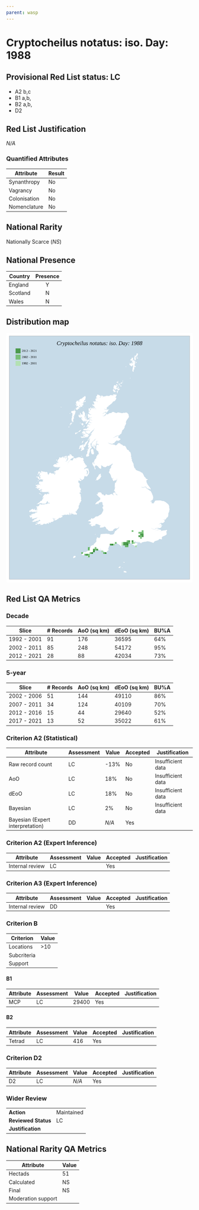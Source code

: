 ```yaml
---
parent: wasp
---
```

# Cryptocheilus notatus: iso. Day: 1988

## Provisional Red List status: LC
- A2 b,c
- B1 a,b, 
- B2 a,b, 
- D2

## Red List Justification
*N/A*
### Quantified Attributes
|Attribute|Result|
|---|---|
|Synanthropy|No|
|Vagrancy|No|
|Colonisation|No|
|Nomenclature|No|


## National Rarity
Nationally Scarce (*NS*)

## National Presence
|Country|Presence
|---|:-:|
|England|Y|
|Scotland|N|
|Wales|N|


## Distribution map
![](../map/175.svg)

## Red List QA Metrics
### Decade
| Slice | # Records | AoO (sq km) | dEoO (sq km) |BU%A |
|---|---|---|---|---|
|1992 - 2001|91|176|36595|64%|
|2002 - 2011|85|248|54172|95%|
|2012 - 2021|28|88|42034|73%|
### 5-year
| Slice | # Records | AoO (sq km) | dEoO (sq km) |BU%A |
|---|---|---|---|---|
|2002 - 2006|51|144|49110|86%|
|2007 - 2011|34|124|40109|70%|
|2012 - 2016|15|44|29640|52%|
|2017 - 2021|13|52|35022|61%|
### Criterion A2 (Statistical)
|Attribute|Assessment|Value|Accepted|Justification
|---|---|---|---|---|
|Raw record count|LC|-13%|No|Insufficient data|
|AoO|LC|18%|No|Insufficient data|
|dEoO|LC|18%|No|Insufficient data|
|Bayesian|LC|2%|No|Insufficient data|
|Bayesian (Expert interpretation)|DD|*N/A*|Yes||
### Criterion A2 (Expert Inference)
|Attribute|Assessment|Value|Accepted|Justification
|---|---|---|---|---|
|Internal review|LC||Yes||
### Criterion A3 (Expert Inference)
|Attribute|Assessment|Value|Accepted|Justification
|---|---|---|---|---|
|Internal review|DD||Yes||
### Criterion B
|Criterion| Value|
|---|---|
|Locations|>10|
|Subcriteria||
|Support||
#### B1
|Attribute|Assessment|Value|Accepted|Justification
|---|---|---|---|---|
|MCP|LC|29400|Yes||
#### B2
|Attribute|Assessment|Value|Accepted|Justification
|---|---|---|---|---|
|Tetrad|LC|416|Yes||
### Criterion D2
|Attribute|Assessment|Value|Accepted|Justification
|---|---|---|---|---|
|D2|LC|*N/A*|Yes||
### Wider Review
|  |  |
|---|---|
|**Action**|Maintained|
|**Reviewed Status**|LC|
|**Justification**||


## National Rarity QA Metrics
|Attribute|Value|
|---|---|
|Hectads|51|
|Calculated|NS|
|Final|NS|
|Moderation support||




